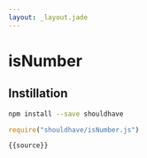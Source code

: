 ```yaml
---
layout: _layout.jade
---
```


# isNumber

## Instillation

```sh
npm install --save shouldhave
```

```js
require("shouldhave/isNumber.js")
```

```js
{{source}}
```